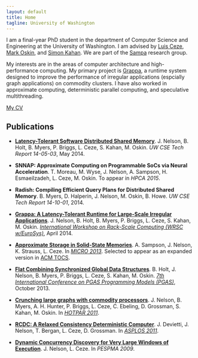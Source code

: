 ```yaml
---
layout: default
title: Home
tagline: University of Washington
---
```


<!-- <div class="span5 pull-right" style="padding-left:10px"> -->
<!--   <div> -->
<!--     <img src="img/jakewall-flipped.jpg" class="img-rounded" width=160/> -->
<!--   </div> -->
<!-- </div> -->
I am a final-year PhD student in the department of Computer Science and Engineering at the University of Washington. I am advised by [Luis Ceze](http://www.cs.washington.edu/homes/luisceze/), [Mark Oskin](http://www.cs.washington.edu/homes/oskin), and [Simon Kahan](http://www.systemsbiology.org/simon-kahan).  We are part of the [Sampa](http://sampa.cs.washington.edu) research group.

My interests are in the areas of computer architecture and high-performance computing. My primary project is [Grappa](http://grappa.io), a runtime system designed to improve the performance of irregular applications (espcially graph applications) on commodity clusters. I have also worked in approximate computing, deterministic parallel computing, and speculative multithreading.

[My CV](pubs/jacob-nelson-cv.pdf)

Publications
------------

- **[Latency-Tolerant Software Distributed Shared Memory](http://sampa.cs.washington.edu/papers/grappa-tr-14-05-03.pdf)**. J. Nelson, B. Holt, B. Myers, P. Briggs, L. Ceze, S. Kahan, M. Oskin. *UW CSE Tech Report 14-05-03*, May 2014.

- **SNNAP: Approximate Computing on Programmable SoCs via Neural Acceleration**. T. Moreau, M. Wyse, J. Nelson, A. Sampson, H. Esmaeilzadeh, L. Ceze, M. Oskin. To appear in *HPCA 2015*.

- **Radish: Compiling Efficient Query Plans for Distributed Shared Memory**. B. Myers, D. Halperin, J. Nelson, M. Oskin, B. Howe. *UW CSE Tech Report 14-10-01*, 2014.

- **[Grappa: A Latency-Tolerant Runtime for Large-Scale Irregular Applications](http://sampa.cs.washington.edu/papers/grappa-wrsc-2014.pdf)**. J. Nelson, B. Holt, B. Myers, P. Briggs, L. Ceze, S. Kahan, M. Oskin. *[International Workshop on Rack-Scale Computing (WRSC w/EuroSys)](http://research.microsoft.com/en-us/events/wrsc2014/)*, April 2014.

- **[Approximate Storage in Solid-State Memories](http://homes.cs.washington.edu/~asampson/media/papers/approxstorage-micro2013.pdf)**. A. Sampson, J. Nelson, K. Strauss, L. Ceze. In *[MICRO 2013](http://www.microarch.org/micro46/)*. Selected to appear as an expanded version in [ACM TOCS](http://tocs.acm.org/).

- **[Flat Combining Synchronized Global Data Structures](http://homes.cs.washington.edu/~bholt/pubs/holt-pgas13.pdf)**. B. Holt, J. Nelson, B. Myers, P. Briggs, L. Ceze, S. Kahan, M. Oskin. *[7th International Conference on PGAS Programming Models (PGAS)](http://www.pgas2013.org.uk/)*, October 2013.

- **[Crunching large graphs with commodity processors](https://www.usenix.org/legacy/event/hotpar11/tech/final_files/Nelson.pdf)**. J. Nelson, B. Myers, A. H. Hunter, P. Briggs, L. Ceze, C. Ebeling, D. Grossman, S. Kahan, M. Oskin. In *[HOTPAR 2011](https://www.usenix.org/legacy/events/hotpar11/index.html)*.

- **[RCDC: A Relaxed Consistency Deterministic Computer](http://www.cs.washington.edu/homes/devietti/papers/devietti.rcdc.asplos.2011.pdf)**. J. Devietti, J. Nelson, T. Bergan, L. Ceze, D. Grossman. In *[ASPLOS 2011](http://asplos11.cs.ucr.edu/)*.

- **[Dynamic Concurrency Discovery for Very Large Windows of Execution](http://homes.cs.washington.edu/~nelson/Nelson-ConcurrencyDiscovery-PESPMA2009.pdf)**. J. Nelson, L. Ceze. In *PESPMA 2009*.



